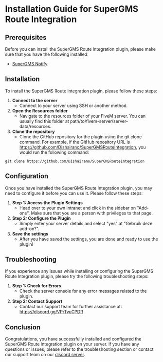 # Installation Guide for SuperGMS Route Integration

## Prerequisites
Before you can install the SuperGMS Route Integration plugin, please make sure that you have the following installed:
- [SuperGMS Notify](https://github.com/Dishairano/SuperGMSNotify)

## Installation
To install the SuperGMS Route Integration plugin, please follow these steps:

1. **Connect to the server**
   - Connect to your server using SSH or another method.
2. **Open the Resources folder**
   - Navigate to the resources folder of your FiveM server. You can usually find this folder at path/to/fivem-server/server-data/resources.
3. **Clone the repository**
   - Clone the GitHub repository for the plugin using the git clone command. For example, if the GitHub repository URL is https://github.com/Dishairano/SuperGMSRouteIntegration, you would run the following command:
```
git clone https://github.com/Dishairano/SuperGMSRouteIntegration
```

## Configuration
Once you have installed the SuperGMS Route Integration plugin, you may need to configure it before you can use it. Please follow these steps:

1. **Step 1: Access the Plugin Settings**
   - Head over to your own intranet and click in the sidebar on "Add-ons". Make sure that you are a person with privileges to that page.
2. **Step 2: Configure the Plugin**
   - Simply enter your server details and select "yes" at "Gebruik deze add-on?".
3. **Save the settings**
   - After you have saved the settings, you are done and ready to use the plugin!

## Troubleshooting
If you experience any issues while installing or configuring the SuperGMS Route Integration plugin, please try the following troubleshooting steps:

1. **Step 1: Check for Errors**
   - Check the server console for any error messages related to the plugin.
2. **Step 2: Contact Support**
   - Contact our support team for further assistance at: https://discord.gg/VPrTvuCPDR

## Conclusion
Congratulations, you have successfully installed and configured the SuperGMS Route Integration plugin on your server. If you have any questions or issues, please refer to the troubleshooting section or contact our support team on our [discord server](https://discord.gg/VPrTvuCPDR).

